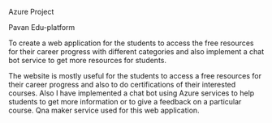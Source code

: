 Azure Project

Pavan Edu-platform

To create a web application for the students to access the free resources for their career progress with different categories and also implement a chat bot service to get more resources for students.

The website is mostly useful for the students to access a free resources for their career progress and also to do certifications of their interested courses.
Also I have implemented a chat bot using Azure services to help students to get more information or to give a feedback on a particular course. Qna maker service used for this web application.
